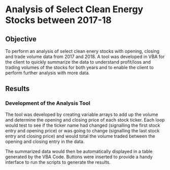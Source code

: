# Analysis of Select Clean Energy Stocks between 2017-18

## Objective

To perform an analysis of select clean enery stocks with opening, closing and trade volume data from 2017 and 2018.  A tool was developed in VBA for the client to quickly summarize the data to understand profit/loss and trading volumes of the stocks for both years and to enable the client to perform further analysis with more data.

## Results

### Development of the Analysis Tool

The tool was developed by creating variable arrays to add up the volume and determine the opening and closing price of each stock ticker. Each loop would test to see if the ticker name had changed (signalling the first stock entry and opening price) or was going to change (signalling the last stock entry and closing price) and would total the volume traded between the opening and closing entry in the data.



The summarized data would then be automatically displayed in a table generated by the VBA Code.  Buttons were inserted to provide a handy interface to run the scripts to generate the results.
